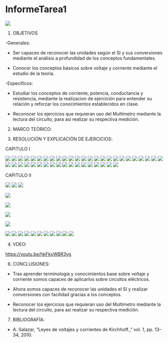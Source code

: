 # InformeTarea1
<img src="Imagenes/LOGO.png">




1. OBJETIVOS

-Generales:

* Ser capaces de reconocer las unidades según el SI y sus conversiones mediante el análisis a profundidad de los conceptos fundamentales.

* Conocer los conceptos básicos sobre voltaje y corriente mediante el estudio de la teoría.

-Específicos:

* Estudiar los conceptos de corriente, potencia, conductancia y resistencia, mediante la realizacion de ejercición para entender su relación  y reforzar los conocimientos establecidos en clase.

* Reconocer los ejercicios que requieran uso del Multímetro mediante la lectura del circuito,  para así realizar su respectiva medición.

2. MARCO TEÓRICO:


3. RESOLUCIÓN Y EXPLICACIÓN DE EJERCICIOS:

CAPITULO I

![](Imagenes/1,2-1.jpg)
![](Imagenes/3-1.jpg)
![](Imagenes/4,5,6-1.jpg)
![](Imagenes/7,8-1.jpg)
![](Imagenes/9,10,11-1.jpg)
![](magenes/12,13-1.jpg)
![](Imagenes/12,13-c2.jpg)
![](Imagenes/14,15-1.jpg)
![](Imagenes/16,17-1.jpg)
![](Imagenes/18-1.jpg)
![](Imagenes/19-1.jpg)
![](Imagenes/20-1.PNG)
![](Imagenes/21-1.PNG)
![](Imagenes/22-1.PNG)
![](Imagenes/23-1.PNG)
![](Imagenes/24-1.PNG)
![](Imagenes/25-1.PNG)
![](Imagenes/26-1.PNG)
![](Imagenes/27-1.PNG)
![](Imagenes/28,29-1.PNG)
![](Imagenes/30-1.PNG)
![](Imagenes/31-1.PNG)
![](Imagenes/32-1.PNG)
![](Imagenes/33-1.PNG)
![](Imagenes/34-1.PNG)
![](Imagenes/35-1.PNG)
![](Imagenes/36-1.PNG)
![](Imagenes/37,38-1.PNG)
![](Imagenes/39-1.PNG)
![](Imagenes/40-1.PNG)
![](Imagenes/41,42,43-1.PNG)
![](Imagenes/44-1.PNG)
![](Imagenes/45-1.PNG)
![](Imagenes/46-1.PNG)
![](Imagenes/47-1.PNG)
![](Imagenes/48-1.PNG)
![](Imagenes/49-1.PNG)
![](Imagenes/50-1.PNG)
![](Imagenes/51-1.PNG)
![](Imagenes/52-1.PNG)
![](Imagenes/53-1.PNG)
![](Imagenes/56-1.PNG)
![](Imagenes/57-1.PNG)

CAPITULO II

![](Imagenes/1,2,3-1.jpg)
![](Imagenes/4-1.jpg)
![](Imagenes/5,6-1.jpg)

![](Imagenes/7-1.jpg)

![](Imagenes/8,9,10,11-1.jpg)

![](Imagenes/12,13,14-2.jpg)

![](Imagenes/15,16-2.jpg)

![](Imagenes/17,18-2.PNG)
![](Imagenes/19,20,21-2.PNG)
![](Imagenes/22,23,24-2.PNG)
![](Imagenes/25,26,27,28-2.PNG)
![](Imagenes/29,30-2.PNG)
![](Imagenes/31,32-2.PNG)
![](Imagenes/33,34,35-2.PNG)
![](Imagenes/36,37,38-2.PNG)
![](Imagenes/41,42-2.PNG)
![](Imagenes/43-2.PNG)
![](Imagenes/44,45,46,47-2.PNG)

4. VDEO:

https://youtu.be/hkFkxWBR3yg

6. CONCLUSIONES:

* Tras aprender terminología y conocimientos base sobre voltaje y corriente somos capaces de aplicarlos sobre circuitos eléctricos.

* Ahora somos capaces de reconocer las unidades el SI y realizar conversiones con facilidad gracias a los conceptos.

* Reconocer los ejercicios que requieran uso del Multímetro mediante la lectura del circuito,  para así realizar su respectiva medición.

7. BIBLIOGRAFÍA:

*  A. Salazar, “Leyes de voltajes y corrientes de Kirchhoff.,” vol. 1, pp. 13–34, 2010.
